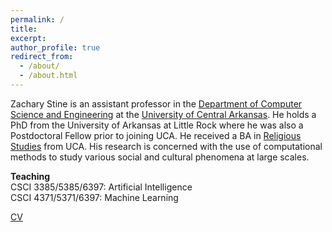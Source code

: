 ```yaml
---
permalink: /
title: 
excerpt: 
author_profile: true
redirect_from: 
  - /about/
  - /about.html
---
```


Zachary Stine is an assistant professor in the [Department of Computer Science and Engineering](https://uca.edu/cse/) at the [University of Central Arkansas](https://uca.edu). He holds a PhD from the University of Arkansas at Little Rock where he was also a Postdoctoral Fellow prior to joining UCA. He received a BA in [Religious Studies](https://uca.edu/philosophy/programs/religious-studies/) from UCA. His research is concerned with the use of computational methods to study various social and cultural phenomena at large scales.

**Teaching**<br>
CSCI 3385/5385/6397: Artificial Intelligence<br>
CSCI 4371/5371/6397: Machine Learning<br>

[CV](http://zacharykstine.github.io/files/20210317_cv.pdf)
